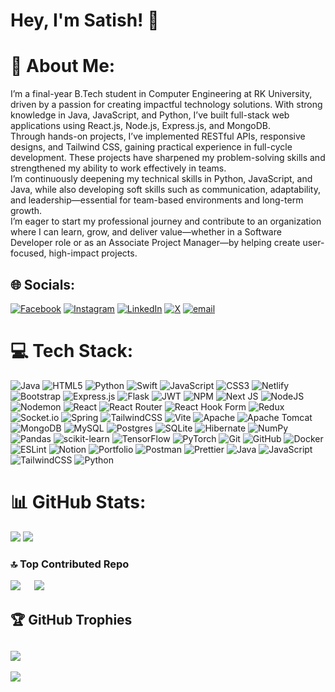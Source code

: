 #  Hey, I'm Satish! 👋

# 💫 About Me:
I’m a final-year B.Tech student in Computer Engineering at RK University, driven by a passion for creating impactful technology solutions. With strong knowledge in Java, JavaScript, and Python, I’ve built full-stack web applications using React.js, Node.js, Express.js, and MongoDB.<br>Through hands-on projects, I’ve implemented RESTful APIs, responsive designs, and Tailwind CSS, gaining practical experience in full-cycle development. These projects have sharpened my problem-solving skills and strengthened my ability to work effectively in teams.<br>I’m continuously deepening my technical skills in Python, JavaScript, and Java, while also developing soft skills such as communication, adaptability, and leadership—essential for team-based environments and long-term growth.<br>I’m eager to start my professional journey and contribute to an organization where I can learn, grow, and deliver value—whether in a Software Developer role or as an Associate Project Manager—by helping create user-focused, high-impact projects.


## 🌐 Socials:
[![Facebook](https://img.shields.io/badge/Facebook-%231877F2.svg?logo=Facebook&logoColor=white)](https://facebook.com/Satish_Das) [![Instagram](https://img.shields.io/badge/Instagram-%23E4405F.svg?logo=Instagram&logoColor=white)](https://instagram.com/satishdas__) [![LinkedIn](https://img.shields.io/badge/LinkedIn-%230077B5.svg?logo=linkedin&logoColor=white)](https://linkedin.com/in/satishdas6353) [![X](https://img.shields.io/badge/X-black.svg?logo=X&logoColor=white)](https://x.com/SatishDas__) [![email](https://img.shields.io/badge/Email-D14836?logo=gmail&logoColor=white)](mailto:dasskumar9801@gmail.com) 

# 💻 Tech Stack:
![Java](https://img.shields.io/badge/java-%23ED8B00.svg?style=flat&logo=openjdk&logoColor=white) ![HTML5](https://img.shields.io/badge/html5-%23E34F26.svg?style=flat&logo=html5&logoColor=white) ![Python](https://img.shields.io/badge/python-3670A0?style=flat&logo=python&logoColor=ffdd54) ![Swift](https://img.shields.io/badge/swift-F54A2A?style=flat&logo=swift&logoColor=white) ![JavaScript](https://img.shields.io/badge/javascript-%23323330.svg?style=flat&logo=javascript&logoColor=%23F7DF1E) ![CSS3](https://img.shields.io/badge/css3-%231572B6.svg?style=flat&logo=css3&logoColor=white) ![Netlify](https://img.shields.io/badge/netlify-%23000000.svg?style=flat&logo=netlify&logoColor=#00C7B7) ![Bootstrap](https://img.shields.io/badge/bootstrap-%238511FA.svg?style=flat&logo=bootstrap&logoColor=white) ![Express.js](https://img.shields.io/badge/express.js-%23404d59.svg?style=flat&logo=express&logoColor=%2361DAFB) ![Flask](https://img.shields.io/badge/flask-%23000.svg?style=flat&logo=flask&logoColor=white) ![JWT](https://img.shields.io/badge/JWT-black?style=flat&logo=JSON%20web%20tokens) ![NPM](https://img.shields.io/badge/NPM-%23CB3837.svg?style=flat&logo=npm&logoColor=white) ![Next JS](https://img.shields.io/badge/Next-black?style=flat&logo=next.js&logoColor=white) ![NodeJS](https://img.shields.io/badge/node.js-6DA55F?style=flat&logo=node.js&logoColor=white) ![Nodemon](https://img.shields.io/badge/NODEMON-%23323330.svg?style=flat&logo=nodemon&logoColor=%BBDEAD) ![React](https://img.shields.io/badge/react-%2320232a.svg?style=flat&logo=react&logoColor=%2361DAFB) ![React Router](https://img.shields.io/badge/React_Router-CA4245?style=flat&logo=react-router&logoColor=white) ![React Hook Form](https://img.shields.io/badge/React%20Hook%20Form-%23EC5990.svg?style=flat&logo=reacthookform&logoColor=white) ![Redux](https://img.shields.io/badge/redux-%23593d88.svg?style=flat&logo=redux&logoColor=white) ![Socket.io](https://img.shields.io/badge/Socket.io-black?style=flat&logo=socket.io&badgeColor=010101) ![Spring](https://img.shields.io/badge/spring-%236DB33F.svg?style=flat&logo=spring&logoColor=white) ![TailwindCSS](https://img.shields.io/badge/tailwindcss-%2338B2AC.svg?style=flat&logo=tailwind-css&logoColor=white) ![Vite](https://img.shields.io/badge/vite-%23646CFF.svg?style=flat&logo=vite&logoColor=white) ![Apache](https://img.shields.io/badge/apache-%23D42029.svg?style=flat&logo=apache&logoColor=white) ![Apache Tomcat](https://img.shields.io/badge/apache%20tomcat-%23F8DC75.svg?style=flat&logo=apache-tomcat&logoColor=black) ![MongoDB](https://img.shields.io/badge/MongoDB-%234ea94b.svg?style=flat&logo=mongodb&logoColor=white) ![MySQL](https://img.shields.io/badge/mysql-4479A1.svg?style=flat&logo=mysql&logoColor=white) ![Postgres](https://img.shields.io/badge/postgres-%23316192.svg?style=flat&logo=postgresql&logoColor=white) ![SQLite](https://img.shields.io/badge/sqlite-%2307405e.svg?style=flat&logo=sqlite&logoColor=white) ![Hibernate](https://img.shields.io/badge/Hibernate-59666C?style=flat&logo=Hibernate&logoColor=white) ![NumPy](https://img.shields.io/badge/numpy-%23013243.svg?style=flat&logo=numpy&logoColor=white) ![Pandas](https://img.shields.io/badge/pandas-%23150458.svg?style=flat&logo=pandas&logoColor=white) ![scikit-learn](https://img.shields.io/badge/scikit--learn-%23F7931E.svg?style=flat&logo=scikit-learn&logoColor=white) ![TensorFlow](https://img.shields.io/badge/TensorFlow-%23FF6F00.svg?style=flat&logo=TensorFlow&logoColor=white) ![PyTorch](https://img.shields.io/badge/PyTorch-%23EE4C2C.svg?style=flat&logo=PyTorch&logoColor=white) ![Git](https://img.shields.io/badge/git-%23F05033.svg?style=flat&logo=git&logoColor=white) ![GitHub](https://img.shields.io/badge/github-%23121011.svg?style=flat&logo=github&logoColor=white) ![Docker](https://img.shields.io/badge/docker-%230db7ed.svg?style=flat&logo=docker&logoColor=white) ![ESLint](https://img.shields.io/badge/ESLint-4B3263?style=flat&logo=eslint&logoColor=white) ![Notion](https://img.shields.io/badge/Notion-%23000000.svg?style=flat&logo=notion&logoColor=white) ![Portfolio](https://img.shields.io/badge/Portfolio-%23000000.svg?style=flat&logo=firefox&logoColor=#FF7139) ![Postman](https://img.shields.io/badge/Postman-FF6C37?style=flat&logo=postman&logoColor=white) ![Prettier](https://img.shields.io/badge/prettier-%23F7B93E.svg?style=flat&logo=prettier&logoColor=black) ![Java](https://img.shields.io/badge/java-%23ED8B00.svg?style=flat&logo=openjdk&logoColor=white) ![JavaScript](https://img.shields.io/badge/javascript-%23323330.svg?style=flat&logo=javascript&logoColor=%23F7DF1E) ![TailwindCSS](https://img.shields.io/badge/tailwindcss-%2338B2AC.svg?style=flat&logo=tailwind-css&logoColor=white) ![Python](https://img.shields.io/badge/python-3670A0?style=flat&logo=python&logoColor=ffdd54)

# 📊 GitHub Stats:
![](https://nirzak-streak-stats.vercel.app/?user=Satish-Das&theme=transparent&hide_border=false&width=200) ![](https://github-readme-stats.vercel.app/api?username=Satish-Das&theme=neon&hide_border=false&include_all_commits=false&count_private=true)
### 🔝 Top Contributed Repo
![](https://github-contributor-stats.vercel.app/api?username=Satish-Das&limit=5&theme=transparent&combine_all_yearly_contributions=true)
&emsp; ![](https://github-readme-stats.vercel.app/api/top-langs/?username=Satish-Das&theme=transparent&hide_border=false&include_all_commits=true&count_private=true&layout=compact)

## 🏆 GitHub Trophies
![](https://github-profile-trophy.vercel.app/?username=Satish-Das&theme=radical&no-frame=false&no-bg=false&margin-w=4)
---
[![](https://visitcount.itsvg.in/api?id=Satish-Das&icon=0&color=3)](https://visitcount.itsvg.in)


